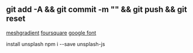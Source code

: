 ## git add -A && git commit -m "" && git push && git reset

[meshgradient](https://www.meshgradient.com)
[foursquare](https://foursquare.com/developers/signup)
[google font](https://fonts.google.com/icons?icon.query=star)

install unsplash
npm i --save unsplash-js
